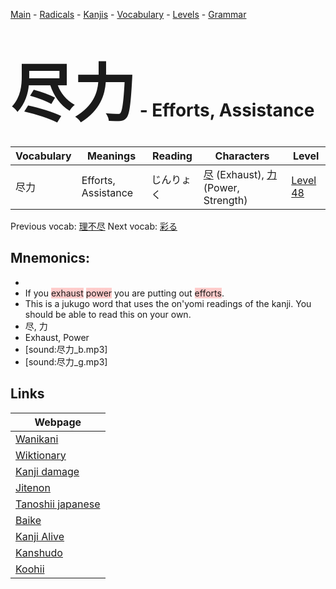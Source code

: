 <style> bigfont {font-size: 100px}</style>
[Main](../README.md) -
[Radicals](../radicals.md) -
[Kanjis](../kanjis.md) -
[Vocabulary](../vocabulary.md) -
[Levels](../levels.md) -
[Grammar](../grammar.md)
# <bigfont> 尽力</bigfont> - Efforts, Assistance 

| Vocabulary | Meanings | Reading | Characters | Level |
| --- | --- | --- | --- | --- |
| 尽力 | Efforts, Assistance | じんりょく |  [尽](../kanjis/尽.md) (Exhaust), [力](../kanjis/力.md) (Power, Strength) | [Level 48](../levels/wk_level48.md) |

Previous vocab: [理不尽](理不尽.md) Next vocab: [彩る](彩る.md) 

## Mnemonics:

* 
* If you <span style="background-color:#ffcccb"> exhaust</span> <span style="background-color:#ffcccb"> power</span> you are putting out <span style="background-color:#ffcccb"> efforts</span>.
* This is a jukugo word that uses the on'yomi readings of the kanji. You should be able to read this on your own.
* 尽, 力
* Exhaust, Power
* [sound:尽力_b.mp3]
* [sound:尽力_g.mp3]


## Links 

| Webpage |
| --- |
| [Wanikani          ](https://www.wanikani.com/kanji/尽力) |
| [Wiktionary        ](https://en.wiktionary.org/wiki/尽力) |
| [Kanji damage      ](http://www.kanjidamage.com/kanji/search?utf8=✓&q=尽力) |
| [Jitenon           ](https://jitenon.com/kanji/尽力) |
| [Tanoshii japanese ](https://www.tanoshiijapanese.com/dictionary/kanji.cfm?k=尽力) |
| [Baike             ](https://baike.baidu.com/item/尽力) |
| [Kanji Alive       ](https://app.kanjialive.com/尽力) |
| [Kanshudo          ](https://www.kanshudo.com/searchmn?q=尽力) |
| [Koohii            ](https://kanji.koohii.com/study/kanji/尽力) |
